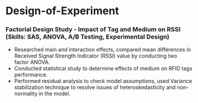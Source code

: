 # Design-of-Experiment
### Factorial Design Study - Impact of Tag and Medium on RSSI (Skills: SAS, ANOVA, A/B Testing, Experimental Design)
- Researched main and interaction effects, compared mean differences in Received Signal Strength Indicator (RSSI) value by conducting two factor ANOVA.
- Conducted statistical study to determine effects of medium on RFID tags performance.
- Performed residual analysis to check model assumptions, used Variance stabilization technique to resolve issues of heteroskedasticity and non-normality in the model.

